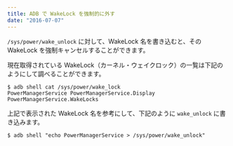 ```yaml
---
title: ADB で WakeLock を強制的に外す
date: "2016-07-07"
---
```


`/sys/power/wake_unlock` に対して、WakeLock 名を書き込むと、その WakeLock を強制キャンセルすることができます。

現在取得されている WakeLock（カーネル・ウェイクロック）の一覧は下記のようにして調べることができます。

```
$ adb shell cat /sys/power/wake_lock
PowerManagerService PowerManagerService.Display PowerManagerService.WakeLocks
```

上記で表示された WakeLock 名を参考にして、下記のように `wake_unlock` に書き込みます。

```
$ adb shell "echo PowerManagerService > /sys/power/wake_unlock"
```

